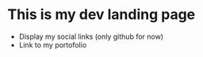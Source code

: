 # This is my dev landing page
 
- Display my social links (only github for now)
- Link to my portofolio